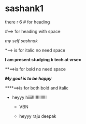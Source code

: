 # sashank1

there r 6 # for heading 


#==> for heading with space 

*my self sashnak*

*--> is for italic no need space 

**I am present studying b tech at vrsec**

**==>is for bold no need space

***My goal is to be happy***

****==>is for both bold and italic

- heyyy hiiii!!!!!!!!!!!!
  - VBN

  - heyyy  raju deepak
